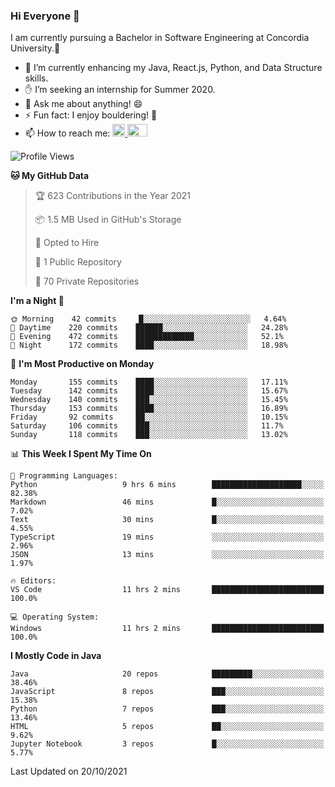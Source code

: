 ### Hi Everyone 👋
I am currently pursuing a Bachelor in Software Engineering at Concordia University.🏫

- 🌱 I’m currently enhancing my Java, React.js, Python, and Data Structure skills.
- ✋ I’m seeking an internship for Summer 2020.
- 💬 Ask me about anything! 😄
- ⚡ Fun fact: I enjoy bouldering! 🧗‍
- 📫 How to reach me: <a href="https://www.linkedin.com/in/siu-tong-ye/" target="_blank"> <img width="20px" width="32" src="https://cdn.jsdelivr.net/npm/simple-icons@v3/icons/linkedin.svg" /> </a> <a href="mailto:SiuTongYe@gmail.com" target="_blank"> <img height="20" width="32" src="https://cdn.jsdelivr.net/npm/simple-icons@v3/icons/gmail.svg" /> </a>

<!--START_SECTION:waka-->
![Profile Views](http://img.shields.io/badge/Profile%20Views-3-blue)

**🐱 My GitHub Data** 

> 🏆 623 Contributions in the Year 2021
 > 
> 📦 1.5 MB Used in GitHub's Storage 
 > 
> 💼 Opted to Hire
 > 
> 📜 1 Public Repository 
 > 
> 🔑 70 Private Repositories  
 > 
**I'm a Night 🦉** 

```text
🌞 Morning    42 commits     █░░░░░░░░░░░░░░░░░░░░░░░░   4.64% 
🌆 Daytime    220 commits    ██████░░░░░░░░░░░░░░░░░░░   24.28% 
🌃 Evening    472 commits    █████████████░░░░░░░░░░░░   52.1% 
🌙 Night      172 commits    ████░░░░░░░░░░░░░░░░░░░░░   18.98%

```
📅 **I'm Most Productive on Monday** 

```text
Monday       155 commits    ████░░░░░░░░░░░░░░░░░░░░░   17.11% 
Tuesday      142 commits    ████░░░░░░░░░░░░░░░░░░░░░   15.67% 
Wednesday    140 commits    ███░░░░░░░░░░░░░░░░░░░░░░   15.45% 
Thursday     153 commits    ████░░░░░░░░░░░░░░░░░░░░░   16.89% 
Friday       92 commits     ██░░░░░░░░░░░░░░░░░░░░░░░   10.15% 
Saturday     106 commits    ███░░░░░░░░░░░░░░░░░░░░░░   11.7% 
Sunday       118 commits    ███░░░░░░░░░░░░░░░░░░░░░░   13.02%

```


📊 **This Week I Spent My Time On** 

```text
💬 Programming Languages: 
Python                   9 hrs 6 mins        ████████████████████░░░░░   82.38% 
Markdown                 46 mins             █░░░░░░░░░░░░░░░░░░░░░░░░   7.02% 
Text                     30 mins             █░░░░░░░░░░░░░░░░░░░░░░░░   4.55% 
TypeScript               19 mins             ░░░░░░░░░░░░░░░░░░░░░░░░░   2.96% 
JSON                     13 mins             ░░░░░░░░░░░░░░░░░░░░░░░░░   1.97%

🔥 Editors: 
VS Code                  11 hrs 2 mins       █████████████████████████   100.0%

💻 Operating System: 
Windows                  11 hrs 2 mins       █████████████████████████   100.0%

```

**I Mostly Code in Java** 

```text
Java                     20 repos            █████████░░░░░░░░░░░░░░░░   38.46% 
JavaScript               8 repos             ███░░░░░░░░░░░░░░░░░░░░░░   15.38% 
Python                   7 repos             ███░░░░░░░░░░░░░░░░░░░░░░   13.46% 
HTML                     5 repos             ██░░░░░░░░░░░░░░░░░░░░░░░   9.62% 
Jupyter Notebook         3 repos             █░░░░░░░░░░░░░░░░░░░░░░░░   5.77%

```



 Last Updated on 20/10/2021
<!--END_SECTION:waka-->
